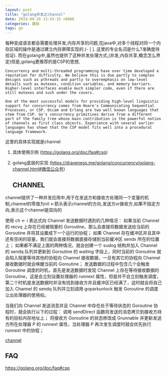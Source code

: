 ```yaml
---
layout: post
title: "golang并发之channel"
date: 2019-09-26 13:43:15 +0800
categories: 基础
tags: go
---
```


每种变成语言都会需要处理并发,内存共享的问题,在java中,对多个线程对同一个内存区域的操作是通过建立内存屏障实现的.(- [ ]. 这里的专业名词是什么?准确度待验证).
而在golang中,虽然也提供了这种并发处理方式,(并发,内存共享,概念怎么界定)但是,golang更推荐的是CSP的思想,
```
Concurrency and multi-threaded programming have over time developed a reputation for difficulty. We believe this is due partly to complex designs such as pthreads and partly to overemphasis on low-level details such as mutexes, condition variables, and memory barriers. Higher-level interfaces enable much simpler code, even if there are still mutexes and such under the covers.

One of the most successful models for providing high-level linguistic support for concurrency comes from Hoare's Communicating Sequential Processes, or CSP. Occam and Erlang are two well known languages that stem from CSP. Go's concurrency primitives derive from a different part of the family tree whose main contribution is the powerful notion of channels as first class objects. Experience with several earlier languages has shown that the CSP model fits well into a procedural language framework.
```

这里的具体实现就是channel

1. 具体使用示例
   (https://golang.org/doc/faq#csp)
2. golang底层的实现
   (https://draveness.me/golang/concurrency/golang-channel.html#微信公众号)

   ## CHANNEL
channel提供了一种并发应用中,用于在发送方和接收方处理同一个变量的机制,channel的零值为nil
<-箭头表示channel的方向,发送方or接收方,如果不指定方向,表示这个channel是双向的

使用 ch <- i 表达式向 Channel 发送数据时遇到的几种情况：
如果当前 Channel 的 recvq 上存在已经被阻塞的 Goroutine，那么会直接将数据发送给当前的 Goroutine 并将其设置成下一个运行的协程；
如果 Channel 存在缓冲区并且其中还有空闲的容量，我们就会直接将数据直接存储到当前缓冲区 sendx 所在的位置上；
如果都不满足上面的两种情况，就会创建一个 sudog 结构并加入 Channel 的 sendq 队列并更新到 Goroutine 的 waiting 字段上，同时当前的 Goroutine 就会陷入阻塞等待其他的协程向 Channel 接收数据，一旦有其它的协程向 Channel 接收数据时就会唤醒当前的 Goroutine；
发送数据的过程中包含几个会触发 Goroutine 调度的时机，首先是发送数据时发现 Channel 上存在等待接收数据的 Goroutine，这是会立刻设置处理器的 runnext 属性，但是并不会立刻触发调度，第二个时机是发送数据时并没有找到接收方并且缓冲区已经满了，这时就会将自己加入 Channel 的 sendq 队列并立刻调用 goparkunlock 触发 Goroutine 的调度让出处理器的使用权。

当我们向 Channel 发送消息并且 Channel 中存在处于等待状态的 Goroutine 协程时，就会执行以下的过程：
调用 sendDirect 函数将发送的消息拷贝到接收方持有的目标内存地址上；
将接收方 Goroutine 的状态修改成 Grunnable 并更新发送方所在处理器 P 的 runnext 属性，当处理器 P 再次发生调度时就会优先执行 runnext 中的协程；

[channel](https://draveness.me/golang/concurrency/golang-channel.html#微信公众号)
## FAQ
https://golang.org/doc/faq#csp
